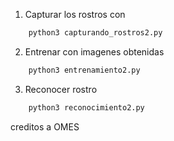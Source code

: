1. Capturar los rostros con 
```python
    python3 capturando_rostros2.py
```

2. Entrenar con imagenes obtenidas
```python
    python3 entrenamiento2.py
```

3. Reconocer rostro
```python
    python3 reconocimiento2.py
```

creditos a OMES
